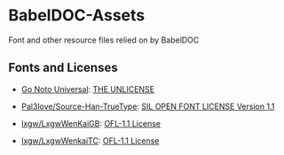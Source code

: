# BabelDOC-Assets
Font and other resource files relied on by BabelDOC


## Fonts and Licenses

- [Go Noto Universal](https://github.com/satbyy/go-noto-universal): [THE UNLICENSE](https://github.com/satbyy/go-noto-universal?tab=License-1-ov-file)

- [Pal3love/Source-Han-TrueType](https://github.com/Pal3love/Source-Han-TrueType): [SIL OPEN FONT LICENSE Version 1.1](https://github.com/Pal3love/Source-Han-TrueType?tab=License-1-ov-file)

- [lxgw/LxgwWenKaiGB](https://github.com/lxgw/LxgwWenKaiGB?tab=readme-ov-file): [OFL-1.1 License](https://github.com/lxgw/LxgwWenKaiGB?tab=OFL-1.1-1-ov-file)

- [lxgw/LxgwWenkaiTC](https://github.com/lxgw/LxgwWenkaiTC?tab=readme-ov-file): [OFL-1.1 License](https://github.com/lxgw/LxgwWenkaiTC?tab=OFL-1.1-1-ov-file)

